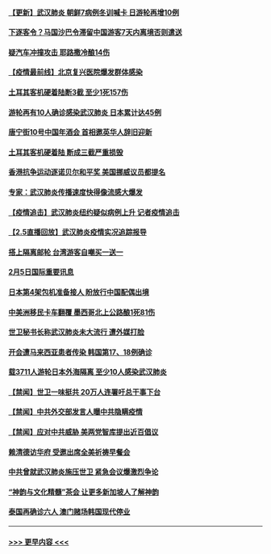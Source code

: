 #### [【更新】武汉肺炎 朝鲜7病例冬训喊卡 日游轮再增10例](../pages/prog202/a102758911.md?t=02061622) 
#### [下逐客令？马国沙巴令滞留中国游客7天内离境否则遣送](../pages/prog202/a102770640.md?t=02061622) 
#### [疑汽车冲撞攻击 耶路撒冷酿14伤](../pages/prog202/a102770586.md?t=02061622) 
#### [【疫情最前线】北京复兴医院爆发群体感染](../pages/prog202/a102770602.md?t=02061622) 
#### [土耳其客机硬着陆断3截 至少1死157伤](../pages/prog202/a102770508.md?t=02061622) 
#### [游轮再有10人确诊感染武汉肺炎 日本累计达45例](../pages/prog202/a102770476.md?t=02061622) 
#### [唐宁街10号中国年酒会 首相邀英华人辞旧迎新](../pages/prog202/a102770458.md?t=02061622) 
#### [土耳其客机硬着陆 断成三截严重损毁](../pages/prog202/a102770239.md?t=02061622) 
#### [香港抗争运动逐诺贝尔和平奖 美国挪威议员都提名](../pages/prog202/a102770390.md?t=02061622) 
#### [专家：武汉肺炎传播速度快得像流感大爆发](../pages/prog202/a102770132.md?t=02061622) 
#### [【疫情追击】武汉肺炎纽约疑似病例上升 记者疫情追击](../pages/prog202/a102770000.md?t=02061622) 
#### [【2.5直播回放】武汉肺炎疫情实况追踪报导](../pages/prog202/a102769913.md?t=02061622) 
#### [搭上隔离邮轮 台湾游客自嘲买一送一](../pages/prog202/a102769845.md?t=02061622) 
#### [2月5日国际重要讯息](../pages/prog202/a102769821.md?t=02061622) 
#### [日本第4架包机准备接人 盼放行中国配偶出境](../pages/prog202/a102769765.md?t=02061622) 
#### [中美洲移民卡车翻覆 墨西哥北上公路酿1死81伤](../pages/prog202/a102769703.md?t=02061622) 
#### [世卫秘书长称武汉肺炎未大流行 遭外媒打脸](../pages/prog202/a102769679.md?t=02061622) 
#### [开会遭马来西亚患者传染 韩国第17、18例确诊](../pages/prog202/a102769600.md?t=02061622) 
#### [载3711人游轮日本外海隔离 至少10人感染武汉肺炎](../pages/prog202/a102769538.md?t=02061622) 
#### [【禁闻】世卫一味挺共 20万人连署吁总干事下台](../pages/prog202/a102769445.md?t=02061622) 
#### [【禁闻】中共外交部发言人曝中共隐瞒疫情](../pages/prog202/a102769400.md?t=02061622) 
#### [【禁闻】应对中共威胁 美两党智库提出近百倡议](../pages/prog202/a102769357.md?t=02061622) 
#### [赖清德访华府  受邀出席全美祈祷早餐会](../pages/prog202/a102769350.md?t=02061622) 
#### [中共曾就武汉肺炎施压世卫 紧急会议爆激烈争论](../pages/prog202/a102769312.md?t=02061622) 
#### [“神韵与文化精髓”茶会 让更多新加坡人了解神韵](../pages/prog202/a102769286.md?t=02061622) 
#### [泰国再确诊六人 澳门赌场韩国现代停业](../pages/prog202/a102769239.md?t=02061622) 

----
#### [ >>> 更早内容 <<< ](../indexes/prog202-earlier.md)
